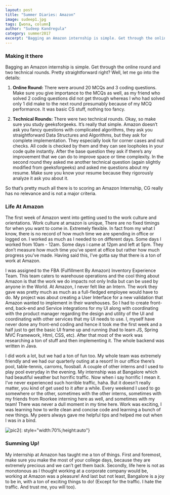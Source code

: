 ```yaml
---
layout: post
title: "Summer Diaries: Amazon"
image: sudeep1.jpg
tags: [wona, column]
author: "Sudeep Kandregula"
category: summer2017 
excerpt: "Bagging an Amazon internship is simple. Get through the online round and two technical rounds. Pretty straightforward right?"
---
```


### Making it there

Bagging an Amazon internship is simple. Get through the online round and two technical rounds. Pretty straightforward right? Well, let me go into the details:

1. **Online Round:** There were around 20 MCQs and 3 coding questions. Make sure you give importance to the MCQs as well, as my friend who solved 2 coding questions did not get through whereas I who had solved only 1 did make to the next round presumably because of my MCQ performance. It was basic CS stuff, nothing too fancy.

2. **Technical Rounds:** There were two technical rounds. Okay, so make sure you study geeksforgeeks. It’s really that simple. Amazon doesn’t ask you fancy questions with complicated algorithms, they ask you straightforward Data Structures and Algorithms, but they ask for complete implementation. They especially look for corner cases and null checks. All code is checked by them and they can see loopholes in your code quite instantly. After the base question they ask if there’s any improvement that we can do to improve space or time complexity. In the second round they asked me another technical question (again slightly modified from geeksforgeeks) and asked me questions about my resume. Make sure you know your resume because they rigorously analyze it ask you about it.

So that’s pretty much all there is to scoring an Amazon Internship, CG really has no relevance and is not a major criteria. 

### Life At Amazon

The first week of Amazon went into getting used to the work culture and orientations. Work culture at amazon is unique, There are no fixed timings for when you want to come in. Extremely flexible. In fact from my what I know, there is no record of how much time we are spending in office or logged on. I worked as much as I needed to on different days. Some days I worked from 10am - 12am. Some days i came at 12pm and left at 5pm. They don’t measure how much time you’ve spent at office but rather how much progress you’ve made. Having said this, I’ve gotta say that there is a ton of work at Amazon. 
 
I was assigned to the FBA (Fulfillment By Amazon) Inventory Experience Team. This team caters to warehouse operations and the cool thing about Amazon is that the work we do impacts not only India but can be used by anyone in the World. At Amazon, I never felt like an Intern. The work they gave was pretty much as much as a full-fledged employee would have to do. My project was about creating a User Interface for a new validation that Amazon wanted to implement in their warehouses. So I had to create front-end, back-end and Service integrations for my UI along with coordinating with the product manager regarding the design and utility of the UI and coordinating with other services that my UI needs to use. I, myself have never done any front-end coding and hence it took me the first week and a half just to get the basic UI frame up and running (had to learn JS, Spring MVC Framework, Html, CSS, etc). After that most of the work was researching a ton of stuff and then implementing it. The whole backend was written in Java. 
 
I did work a lot, but we had a ton of fun too. My whole team was extremely friendly and we had our quarterly outing at a resort! In our office there’s pool, table-tennis, carroms, foosball. A couple of other interns and I used to play pool everyday in the evening. My internship was at Bangalore which had beautiful weather but horrific traffic. Now when i say horrific I mean it. I’ve never experienced such horrible traffic, haha. But it doesn’t really matter, you kind of get used to it after a while. Every weekend I used to go somewhere or the other, sometimes with the other interns, sometimes with my friends from Roorkee interning here as well, and sometimes with my team! There was never a dull moment in my time here. Work was exciting, I was learning how to write clean and concise code and learning a bunch of new things. My peers always gave me helpful tips and helped me out when I was in a bind. 

![pic2](/images/posts/sudeep2.jpg){: style="width:70%;height:auto"}

### Summing Up!

My internship at Amazon has taught me a ton of things. First and foremost, make sure you make the most of your college days, because they are extremely precious and we can’t get them back. Secondly, life here is not as monotonous as I thought working at a corporate company would be, working at Amazon was a pleasure! And last but not least, Bangalore is a joy to be in, with a ton of exciting things to do! (Except for the traffic. I hate the traffic. And trust me, you will too). 

